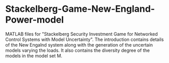 # Stackelberg-Game-New-England-Power-model
MATLAB files for "Stackelberg Security Investment Game for Networked Control Systems with Model Uncertainty".
The introduction contains details of the New Engalnd system along with the generation of the uncertain models varying the loads. It also contains the diversity degree of the models in the model set M.  
